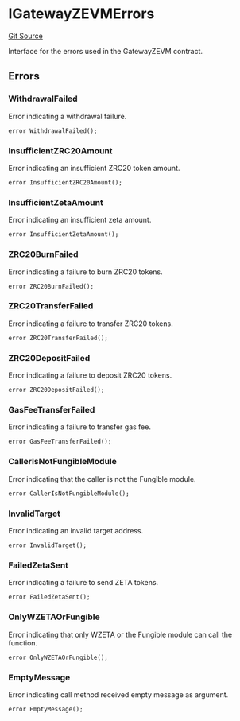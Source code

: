 # IGatewayZEVMErrors
[Git Source](https://github.com/zeta-chain/protocol-contracts/blob/e9e111d59a014252dbe61290a7e2992479a0a46d/contracts/zevm/interfaces/IGatewayZEVM.sol)

Interface for the errors used in the GatewayZEVM contract.


## Errors
### WithdrawalFailed
Error indicating a withdrawal failure.


```solidity
error WithdrawalFailed();
```

### InsufficientZRC20Amount
Error indicating an insufficient ZRC20 token amount.


```solidity
error InsufficientZRC20Amount();
```

### InsufficientZetaAmount
Error indicating an insufficient zeta amount.


```solidity
error InsufficientZetaAmount();
```

### ZRC20BurnFailed
Error indicating a failure to burn ZRC20 tokens.


```solidity
error ZRC20BurnFailed();
```

### ZRC20TransferFailed
Error indicating a failure to transfer ZRC20 tokens.


```solidity
error ZRC20TransferFailed();
```

### ZRC20DepositFailed
Error indicating a failure to deposit ZRC20 tokens.


```solidity
error ZRC20DepositFailed();
```

### GasFeeTransferFailed
Error indicating a failure to transfer gas fee.


```solidity
error GasFeeTransferFailed();
```

### CallerIsNotFungibleModule
Error indicating that the caller is not the Fungible module.


```solidity
error CallerIsNotFungibleModule();
```

### InvalidTarget
Error indicating an invalid target address.


```solidity
error InvalidTarget();
```

### FailedZetaSent
Error indicating a failure to send ZETA tokens.


```solidity
error FailedZetaSent();
```

### OnlyWZETAOrFungible
Error indicating that only WZETA or the Fungible module can call the function.


```solidity
error OnlyWZETAOrFungible();
```

### EmptyMessage
Error indicating call method received empty message as argument.


```solidity
error EmptyMessage();
```

